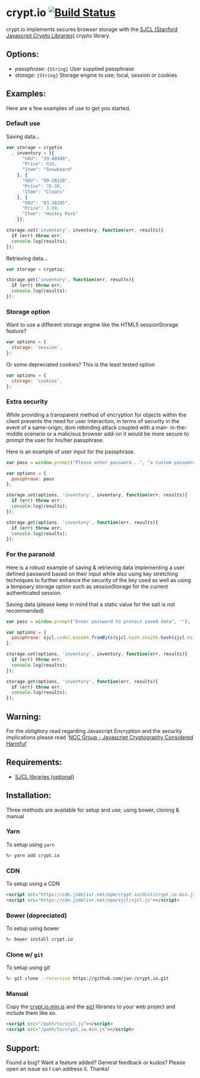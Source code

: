 # crypt.io [![Build Status](https://travis-ci.org/jas-/crypt.io.png?branch=master)](https://travis-ci.org/jas-/crypt.io)
crypt.io implements secures browser storage with the
[SJCL (Stanford Javascript Crypto Libraries)](http://bitwiseshiftleft.github.io/sjcl/)
crypto library.

## Options:
* _passphrase_: `{String}` User supplied passphrase
* _storage_: `{String}` Storage engine to use; local, session or cookies

## Examples:
Here are a few examples of use to get you started.

### Default use
Saving data...

```javascript
var storage = cryptio
  , inventory = [{
      "SKU": "39-48949",
      "Price": 618,
      "Item": "Snowboard"
    }, {
      "SKU": "99-28128",
      "Price": 78.99,
      "Item": "Cleats"
    }, {
      "SKU": "83-38285",
      "Price": 3.99,
      "Item": "Hockey Puck"
    }];

storage.set('inventory', inventory, function(err, results){
  if (err) throw err;
  console.log(results);
});
```

Retrieving data...

```javascript
var storage = cryptio;

storage.get('inventory', function(err, results){
  if (err) throw err;
  console.log(results);
});
```

### Storage option
Want to use a different storage engine like the HTML5 sessionStorage feature?

```javascript
var options = {
  storage: 'session',
};
```

Or some depreciated cookies? This is the least tested option

```javascript
var options = {
  storage: 'cookies',
};
```

### Extra security
While providing a transparent method of encryption for objects within
the client prevents the need for user interaction, in terms of security
in the event of a same-origin, dom rebinding attack coupled with a man-
in-the-middle scenario or a malicious browser add-on it would be more secure
to prompt the user for his/her passphrase.

Here is an example of user input for the passphrase.

```javascript
var pass = window.prompt("Please enter password...", "a custom password");

var options = {
  passphrase: pass
};

storage.set(options, 'inventory', inventory, function(err, results){
  if (err) throw err;
  console.log(results);
});

storage.get(options, 'inventory', function(err, results){
  if (err) throw err;
  console.log(results);
});

```

### For the paranoid
Here is a robust example of saving & retrieving data implementing a user
defined password based on their input while also using key stretching
techniques to further enhance the security of the key used as well as using
a tempoary storage option such as sessionStorage for the current authenticated
session.

Saving data (please keep in mind that a static value for the salt is not recommended)

```javascript
var pass = window.prompt("Enter password to protect saved data", "");

var options = {
  passphrase: sjcl.codec.base64.fromBits(sjcl.hash.sha256.hash(sjcl.misc.pbkdf2(pass, sjcl.random.randomWords(2), 100000, 512)))
};

storage.set(options, 'inventory', inventory, function(err, results){
  if (err) throw err;
  console.log(results);
});

storage.get(options, 'inventory', function(err, results){
  if (err) throw err;
  console.log(results);
});

```

## Warning:
For the obligitory read regarding Javascript Encryption and the security
implications please read
'[NCC Group - Javascript Cryptography Considered Harmful](https://www.nccgroup.trust/us/about-us/newsroom-and-events/blog/2011/august/javascript-cryptography-considered-harmful/)'

## Requirements:
* [SJCL libraries (optional)](https://github.com/bitwiseshiftleft/sjcl)

## Installation:
Three methods are available for setup and use; using bower, cloning & manual

### Yarn
To setup using `yarn`

```sh
%> yarn add crypt.io
```

### CDN
To setup using a CDN

```html
<script src="https://cdn.jsdelivr.net/npm/crypt.io/dist/crypt.io.min.js"></script>
<script src="https://cdn.jsdelivr.net/npm/sjcl/sjcl.js"></script>
```

### Bower (depreciated)
To setup using bower

```sh
%> bower install crypt.io
```

### Clone w/ `git`
To setup using git

```sh
%> git clone --recursive https://github.com/jas-/crypt.io.git
```

### Manual
Copy the [crypt.io.min.js](https://github.com/jas-/crypt.io/blob/master/dist/crypt.io.min.js)
and the [sjcl](https://github.com/bitwiseshiftleft/sjcl) libraries to your web project
and include them like so.

```html
<script src="/path/to/sjcl.js"></script>
<script src="/path/to/crypt.io.min.js"></script>
```

## Support:
Found a bug? Want a feature added? General feedback or kudos? Please open
an issue so I can address it. Thanks!
